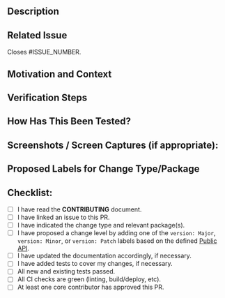 <!--
Thank you for your contribution!

Before submitting this pull request, please make sure you have read our Contribution Guidelines and your PR meets our contribution standards:
https://github.com/magento-research/pwa-studio/blob/master/.github/CONTRIBUTING.md

Please fill out as much information as you can about your PR to help speed up the review process.
If your PR addresses an existing GitHub Issue, please refer to it in the title or Additional Information section to make the connection.

We may ask you for changes in your PR in order to meet the standards set in our Contribution Guidelines. PRs that do not comply with our guidelines may be closed at the maintainers' discretion.

Feel free to remove this section before creating this PR.
-->

<!--- Provide a general summary of your changes in the Title above -->

## Description
<!--- Describe your changes in detail here -->

## Related Issue
<!--- This project only accepts pull requests related to open issues -->
<!--- If suggesting a new feature or change, please discuss it in an issue first -->
<!--- If fixing a bug, there should be an issue describing it with steps to reproduce -->
<!--- Please link to the issue here with the specific wording: "Closes #<issue>" -->
<!--- Using the above wording causes Github to automatically close the issue on merge. -->
Closes #ISSUE_NUMBER.

## Motivation and Context
<!--- Why is this change required? What problem does it solve? -->


## Verification Steps
<!-- Please describe in detail how a reviewer can verify your changes. -->


## How Has This Been Tested?
<!--- Please describe in detail how you tested your changes. -->
<!--- Include details of your testing environment, and the tests you ran to -->
<!--- see how your change affects other areas of the code, etc. -->


## Screenshots / Screen Captures (if appropriate):


## Proposed Labels for Change Type/Package
<!--- What types of changes does your code introduce? Let us know if this is a -->
<!--- BUG, FEATURE, DOCUMENTATION, or TEST change. -->


<!--- What packages are modified by this code? Let us know if this applies to -->
<!--- peregrine, pwa-buildpack, upward-js, upward-spec, venia-concept or pwa-devdocs -->


## Checklist:
<!--- Go over all the following points, and put an `x` in all the boxes that apply. -->
<!--- If you're unsure about any of these, don't hesitate to ask. We're here to help! -->
- [ ] I have read the **CONTRIBUTING** document.
- [ ] I have linked an issue to this PR.
- [ ] I have indicated the change type and relevant package(s).
- [ ] I have proposed a change level by adding one of the `version: Major`, `version: Minor`, or `version: Patch` labels based on the defined [Public API](https://magento-research.github.io/pwa-studio/technologies/versioning/).
- [ ] I have updated the documentation accordingly, if necessary.
- [ ] I have added tests to cover my changes, if necessary.
- [ ] All new and existing tests passed.
- [ ] All CI checks are green (linting, build/deploy, etc).
- [ ] At least one core contributor has approved this PR.
